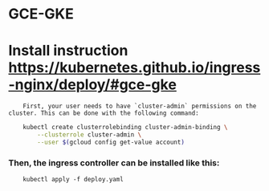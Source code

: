 # GCE-GKE
# Install instruction https://kubernetes.github.io/ingress-nginx/deploy/#gce-gke

```text
    First, your user needs to have `cluster-admin` permissions on the cluster. This can be done with the following command:
```

```bash
    kubectl create clusterrolebinding cluster-admin-binding \
        --clusterrole cluster-admin \
        --user $(gcloud config get-value account)
```

### Then, the ingress controller can be installed like this:
```
    kubectl apply -f deploy.yaml
```